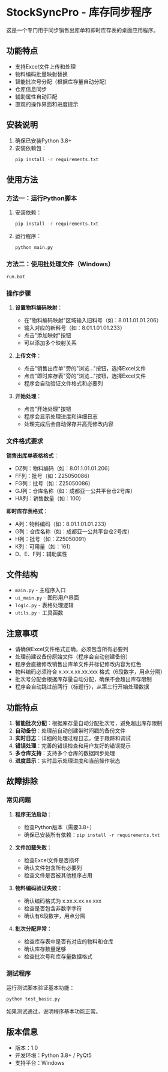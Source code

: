 # StockSyncPro - 库存同步程序

这是一个专门用于同步销售出库单和即时库存表的桌面应用程序。

## 功能特点

- 支持Excel文件上传和处理
- 物料编码批量映射替换
- 智能批次号分配（根据库存量自动分配）
- 仓库信息同步
- 辅助属性自动匹配
- 直观的操作界面和进度提示

## 安装说明

1. 确保已安装Python 3.8+
2. 安装依赖包：
   ```bash
   pip install -r requirements.txt
   ```

## 使用方法

### 方法一：运行Python脚本
1. 安装依赖：
   ```bash
   pip install -r requirements.txt
   ```

2. 运行程序：
   ```bash
   python main.py
   ```

### 方法二：使用批处理文件（Windows）
```bash
run.bat
```

### 操作步骤
1. **设置物料编码映射**：
   - 在"物料编码映射"区域输入旧料号（如：8.01.1.01.01.206）
   - 输入对应的新料号（如：8.01.1.01.01.233）
   - 点击"添加映射"按钮
   - 可以添加多个映射关系

2. **上传文件**：
   - 点击"销售出库单"旁的"浏览..."按钮，选择Excel文件
   - 点击"即时库存表"旁的"浏览..."按钮，选择Excel文件
   - 程序会自动验证文件格式和必要列

3. **开始处理**：
   - 点击"开始处理"按钮
   - 程序会显示处理进度和详细日志
   - 处理完成后会自动保存并高亮修改内容

### 文件格式要求

**销售出库单表格格式**：
- DZ列：物料编码（如：8.01.1.01.01.206）
- FF列：批号（如：Z25050086）
- FG列：批号（如：Z25050086）
- GJ列：仓库名称（如：成都亚一公共平台仓2号库）
- HA列：销售数量（如：100）

**即时库存表格式**：
- A列：物料编码（如：8.01.1.01.01.233）
- G列：仓库名称（如：成都亚一公共平台仓2号库）
- H列：批号（如：Z25050091）
- K列：可用量（如：161）
- D、E、F列：辅助属性

## 文件结构

- `main.py` - 主程序入口
- `ui_main.py` - 图形用户界面
- `logic.py` - 表格处理逻辑
- `utils.py` - 工具函数

## 注意事项

- 请确保Excel文件格式正确，必须包含所有必要列
- 处理前建议备份原始文件（程序会自动创建备份）
- 程序会直接修改销售出库单文件并标记修改内容为红色
- 物料编码必须符合 x.xx.x.xx.xx.xxx 格式（6段数字，用点分隔）
- 批次号分配会根据库存量自动分配，确保不会超出库存限制
- 程序会自动跳过前两行（标题行），从第三行开始处理数据

## 功能特点

1. **智能批次分配**：根据库存量自动分配批次号，避免超出库存限制
2. **自动备份**：处理前自动创建带时间戳的备份文件
3. **实时日志**：详细的处理过程日志，便于跟踪和调试
4. **错误处理**：完善的错误检查和用户友好的错误提示
5. **多仓库支持**：支持多个仓库的数据同步处理
6. **进度显示**：实时显示处理进度和当前操作状态

## 故障排除

### 常见问题

1. **程序无法启动**：
   - 检查Python版本（需要3.8+）
   - 确保已安装所有依赖：`pip install -r requirements.txt`

2. **文件加载失败**：
   - 检查Excel文件是否损坏
   - 确认文件包含所有必要列
   - 检查文件是否被其他程序占用

3. **物料编码验证失败**：
   - 确认编码格式为 x.xx.x.xx.xx.xxx
   - 检查是否包含非数字字符
   - 确认有6段数字，用点分隔

4. **批次分配异常**：
   - 检查库存表中是否有对应的物料和仓库
   - 确认库存数量足够
   - 检查批次号和库存量数据格式

### 测试程序

运行测试脚本验证基本功能：
```bash
python test_basic.py
```

如果测试通过，说明程序基本功能正常。

## 版本信息

- 版本：1.0
- 开发环境：Python 3.8+ / PyQt5
- 支持平台：Windows 
